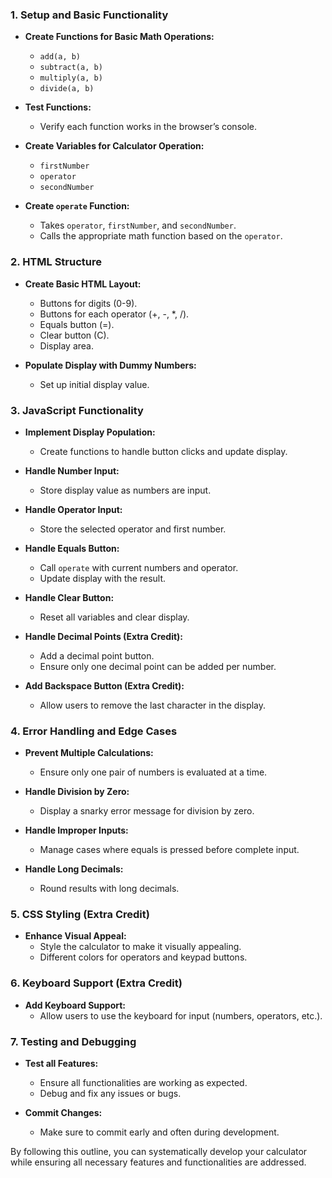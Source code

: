 ### 1. **Setup and Basic Functionality**
   - **Create Functions for Basic Math Operations:**
     - `add(a, b)`
     - `subtract(a, b)`
     - `multiply(a, b)`
     - `divide(a, b)`

   - **Test Functions:**
     - Verify each function works in the browser’s console.

   - **Create Variables for Calculator Operation:**
     - `firstNumber`
     - `operator`
     - `secondNumber`

   - **Create `operate` Function:**
     - Takes `operator`, `firstNumber`, and `secondNumber`.
     - Calls the appropriate math function based on the `operator`.

### 2. **HTML Structure**
   - **Create Basic HTML Layout:**
     - Buttons for digits (0-9).
     - Buttons for each operator (+, -, *, /).
     - Equals button (=).
     - Clear button (C).
     - Display area.

   - **Populate Display with Dummy Numbers:**
     - Set up initial display value.

### 3. **JavaScript Functionality**
   - **Implement Display Population:**
     - Create functions to handle button clicks and update display.

   - **Handle Number Input:**
     - Store display value as numbers are input.

   - **Handle Operator Input:**
     - Store the selected operator and first number.

   - **Handle Equals Button:**
     - Call `operate` with current numbers and operator.
     - Update display with the result.

   - **Handle Clear Button:**
     - Reset all variables and clear display.

   - **Handle Decimal Points (Extra Credit):**
     - Add a decimal point button.
     - Ensure only one decimal point can be added per number.

   - **Add Backspace Button (Extra Credit):**
     - Allow users to remove the last character in the display.

### 4. **Error Handling and Edge Cases**
   - **Prevent Multiple Calculations:**
     - Ensure only one pair of numbers is evaluated at a time.

   - **Handle Division by Zero:**
     - Display a snarky error message for division by zero.

   - **Handle Improper Inputs:**
     - Manage cases where equals is pressed before complete input.

   - **Handle Long Decimals:**
     - Round results with long decimals.

### 5. **CSS Styling (Extra Credit)**
   - **Enhance Visual Appeal:**
     - Style the calculator to make it visually appealing.
     - Different colors for operators and keypad buttons.

### 6. **Keyboard Support (Extra Credit)**
   - **Add Keyboard Support:**
     - Allow users to use the keyboard for input (numbers, operators, etc.).

### 7. **Testing and Debugging**
   - **Test all Features:**
     - Ensure all functionalities are working as expected.
     - Debug and fix any issues or bugs.

   - **Commit Changes:**
     - Make sure to commit early and often during development. 

By following this outline, you can systematically develop your calculator while ensuring all necessary features and functionalities are addressed.